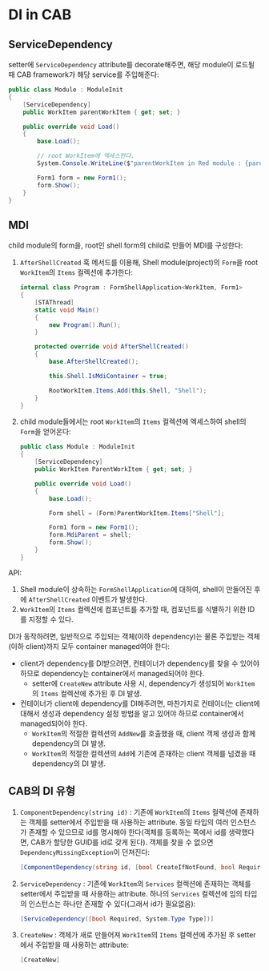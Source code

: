 # DI in CAB

## ServiceDependency

setter에 `ServiceDependency` attribute를 decorate해주면, 해당 module이 로드될 때 CAB framework가 해당 service를 주입해준다:

```cs
public class Module : ModuleInit
{
    [ServiceDependency]
    public WorkItem parentWorkItem { get; set; }

    public override void Load()
    {
        base.Load();

        // root WorkItem에 엑세스한다.
        System.Console.WriteLine($"parentWorkItem in Red module : {parentWorkItem}");

        Form1 form = new Form1();
        form.Show();
    }
}
```

## MDI

child module의 form을, root인 shell form의 child로 만들어 MDI를 구성한다:

1. `AfterShellCreated` 훅 메서드를 이용해, Shell module(project)의 `Form`을 root `WorkItem`의 `Items` 컬렉션에 추가한다:
    ```cs
    internal class Program : FormShellApplication<WorkItem, Form1>
    {
        [STAThread]
        static void Main()
        {
            new Program().Run();
        }

        protected override void AfterShellCreated()
        {
            base.AfterShellCreated();

            this.Shell.IsMdiContainer = true;

            RootWorkItem.Items.Add(this.Shell, "Shell");
        }
    }
    ```
2. child module들에서는 root `WorkItem`의 `Items` 컬렉션에 엑세스하여 shell의 `Form`을 얻어온다:
    ```cs
    public class Module : ModuleInit
    {
        [ServiceDependency]
        public WorkItem ParentWorkItem { get; set; }

        public override void Load()
        {
            base.Load();

            Form shell = (Form)ParentWorkItem.Items["Shell"];

            Form1 form = new Form1();
            form.MdiParent = shell;
            form.Show();
        }
    }
    ```

API:

1. Shell module이 상속하는 `FormShellApplication`에 대하여, shell이 만들어진 후에 `AfterShellCreated` 이벤트가 발생한다.
2. `WorkItem`의 `Items` 컬렉션에 컴포넌트를 추가할 때, 컴포넌트를 식별하기 위한 ID를 지정할 수 있다.

DI가 동작하려면, 일반적으로 주입되는 객체(이하 dependency)는 물론 주입받는 객체(이하 client)까지 모두 container managed여야 한다:

- client가 dependency를 DI받으려면, 컨테이너가 dependency를 찾을 수 있어야 하므로 dependency는 container에서 managed되어야 한다.
  - setter에 `CreateNew` attribute 사용 시, dependency가 생성되어 `WorkItem`의 `Items` 컬렉션에 추가된 후 DI 발생.
- 컨테이너가 client에 dependency를 DI해주려면, 마찬가지로 컨테이너는 client에 대해서 생성과 dependency 설정 방법을 알고 있어야 하므로 container에서 managed되어야 한다.
  - `WorkItem`의 적절한 컬렉션의 `AddNew`를 호출했을 때, client 객체 생성과 함께 dependency의 DI 발생.
  - `WorkItem`의 적절한 컬렉션의 `Add`에 기존에 존재하는 client 객체를 넘겼을 때 dependency의 DI 발생.

## CAB의 DI 유형

1. `ComponentDependency(string id)` : 기존에 `WorkItem`의 `Items` 컬렉션에 존재하는 객체를 setter에서 주입받을 때 사용하는 attribute. 동일 타입의 여러 인스턴스가 존재할 수 있으므로 id를 명시해야 한다(객체를 등록하는 쪽에서 id를 생략했다면, CAB가 할당한 GUID를 id로 갖게 된다). 객체를 찾을 수 없으면 `DependencyMissingException`이 던져진다:
    ```cs
    [ComponentDependency(string id, [bool CreateIfNotFound, bool Required, System.Type Type])]
    ```
2. `ServiceDependency` : 기존에 `WorkItem`의 `Services` 컬렉션에 존재하는 객체를 setter에서 주입받을 때 사용하는 attribute. 하나의 `Services` 컬렉션에 임의 타입의 인스턴스는 하나만 존재할 수 있다(그래서 id가 필요없음):
    ```cs
    [ServiceDependency([bool Required, System.Type Type])]
    ```
3. `CreateNew` : 객체가 새로 만들어져 `WorkItem`의 `Items` 컬렉션에 추가된 후 setter에서 주입받을 때 사용하는 attribute:
    ```cs
    [CreateNew]
    ```